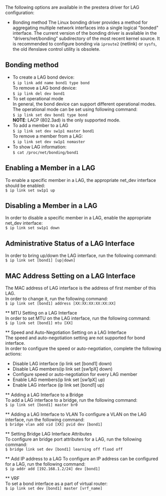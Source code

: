 The following options are available in the prestera driver for LAG configuration:  
* Bonding method
The Linux bonding driver provides a method for aggregating multiple network interfaces into a single logical "bonded" interface. The current version of the bonding driver is available in the “drivers/net/bonding” subdirectory of the most recent kernel source. It is recommended to configure bonding via `iproute2` (netlink) or `sysfs`, the old ifenslave control utility is obsolete.  
## Bonding method
* To create a LAG bond device:  
`$ ip link add name bond1 type bond`  
To remove a LAG bond device:  
`$ ip link del dev bond1`  
* To set operational mode  
In general, the bond device can support different operational modes. The operational mode can be set using following command:  
`$ ip link set dev bond1 type bond`  
**NOTE**: LACP (802.3ad) is the only supported mode.  
* To add a member to a LAG  
`$ ip link set dev sw1p1 master bond1`  
To remove a member from a LAG:  
`$ ip link set dev sw1p1 nomaster`  
* To show LAG information:  
`$ cat /proc/net/bonding/bond1`  
 
## Enabling a Member in a LAG  
To enable a specific member in a LAG, the appropriate net_dev interface should be enabled:  
`$ ip link set sw1p1 up`  

## Disabling a Member in a LAG  
In order to disable a specific member in a LAG, enable the appropriate net_dev interface:  
`$ ip link set sw1p1 down`  

## Administrative Status of a LAG Interface  
In order to bring up/down the LAG interface, run the following command:  
`$ ip link set [bond1] [up|down]`  

## MAC Address Setting on a LAG Interface  
The MAC address of LAG interface is the address of first member of this LAG.  
In order to change it, run the following command:  
`$ ip link set [bond1] address [XX:XX:XX:XX:XX:XX]`  

** MTU Setting on a LAG Interface  
In order to set MTU on the LAG interface, run the following command:  
`$ ip link set [bond1] mtu [XX]`  

** Speed and Auto-Negotiation Setting on a LAG Interface  
The speed and auto-negotiation setting are not supported for bond interface.  
In order to configure the speed or auto-negotiation, complete the following actions:  
* Disable LAG interface (ip link set [bond1] down)
* Disable LAG members(ip link set [sw1pX] down)
* Configure speed or auto-negotiation for every LAG member
* Enable LAG members(ip link set [sw1pX] up)
* Enable LAG interface (ip link set [bond1] up)

** Adding a LAG Interface to a Bridge  
To add a LAG interface to a bridge, run the following command:  
`$ ip link set [bond1] master br0`  

** Adding a LAG Interface to VLAN
To configure a VLAN on the LAG interface, run the following command:  
`$ bridge vlan add vid [XX] pvid dev [bond1]`  

** Setting Bridge LAG Interface Attributes  
To configure an bridge port attributes for a LAG, run the following command:  
`$ bridge link set dev [bond1] learning off flood off`  

** Add IP address to a LAG
To configure an IP address can be configured for a LAG, run the following command:  
`$ ip addr add [192.168.1.2/24] dev [bond1]`  

** VRF  
To set a bond interface as a part of virtual router:  
`$ ip link set dev [bond1] master [vrf_name]`  


